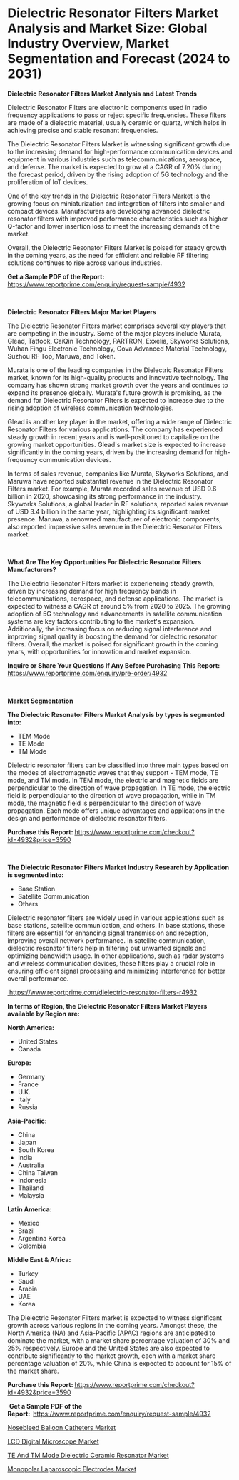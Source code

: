 <p><h1>Dielectric Resonator Filters Market Analysis and Market Size: Global Industry Overview, Market Segmentation and Forecast (2024 to 2031)</h1></p><p><strong>Dielectric Resonator Filters Market Analysis and Latest Trends</strong></p>
<p><p>Dielectric Resonator Filters are electronic components used in radio frequency applications to pass or reject specific frequencies. These filters are made of a dielectric material, usually ceramic or quartz, which helps in achieving precise and stable resonant frequencies.</p><p>The Dielectric Resonator Filters Market is witnessing significant growth due to the increasing demand for high-performance communication devices and equipment in various industries such as telecommunications, aerospace, and defense. The market is expected to grow at a CAGR of 7.20% during the forecast period, driven by the rising adoption of 5G technology and the proliferation of IoT devices.</p><p>One of the key trends in the Dielectric Resonator Filters Market is the growing focus on miniaturization and integration of filters into smaller and compact devices. Manufacturers are developing advanced dielectric resonator filters with improved performance characteristics such as higher Q-factor and lower insertion loss to meet the increasing demands of the market.</p><p>Overall, the Dielectric Resonator Filters Market is poised for steady growth in the coming years, as the need for efficient and reliable RF filtering solutions continues to rise across various industries.</p></p>
<p><strong>Get a Sample PDF of the Report:&nbsp;</strong> <a href="https://www.reportprime.com/enquiry/request-sample/4932">https://www.reportprime.com/enquiry/request-sample/4932</a></p>
<p>&nbsp;</p>
<p><strong>Dielectric Resonator Filters Major Market Players</strong></p>
<p><p>The Dielectric Resonator Filters market comprises several key players that are competing in the industry. Some of the major players include Murata, Glead, Tatfook, CaiQin Technology, PARTRON, Exxelia, Skyworks Solutions, Wuhan Fingu Electronic Technology, Gova Advanced Material Technology, Suzhou RF Top, Maruwa, and Token.</p><p>Murata is one of the leading companies in the Dielectric Resonator Filters market, known for its high-quality products and innovative technology. The company has shown strong market growth over the years and continues to expand its presence globally. Murata's future growth is promising, as the demand for Dielectric Resonator Filters is expected to increase due to the rising adoption of wireless communication technologies.</p><p>Glead is another key player in the market, offering a wide range of Dielectric Resonator Filters for various applications. The company has experienced steady growth in recent years and is well-positioned to capitalize on the growing market opportunities. Glead's market size is expected to increase significantly in the coming years, driven by the increasing demand for high-frequency communication devices.</p><p>In terms of sales revenue, companies like Murata, Skyworks Solutions, and Maruwa have reported substantial revenue in the Dielectric Resonator Filters market. For example, Murata recorded sales revenue of USD 9.6 billion in 2020, showcasing its strong performance in the industry. Skyworks Solutions, a global leader in RF solutions, reported sales revenue of USD 3.4 billion in the same year, highlighting its significant market presence. Maruwa, a renowned manufacturer of electronic components, also reported impressive sales revenue in the Dielectric Resonator Filters market.</p></p>
<p>&nbsp;</p>
<p><strong>What Are The Key Opportunities For Dielectric Resonator Filters Manufacturers?</strong></p>
<p><p>The Dielectric Resonator Filters market is experiencing steady growth, driven by increasing demand for high frequency bands in telecommunications, aerospace, and defense applications. The market is expected to witness a CAGR of around 5% from 2020 to 2025. The growing adoption of 5G technology and advancements in satellite communication systems are key factors contributing to the market's expansion. Additionally, the increasing focus on reducing signal interference and improving signal quality is boosting the demand for dielectric resonator filters. Overall, the market is poised for significant growth in the coming years, with opportunities for innovation and market expansion.</p></p>
<p><strong>Inquire or Share Your Questions If Any Before Purchasing This Report:</strong> <a href="https://www.reportprime.com/enquiry/pre-order/4932">https://www.reportprime.com/enquiry/pre-order/4932</a></p>
<p>&nbsp;</p>
<p><strong>Market Segmentation</strong></p>
<p><strong>The Dielectric Resonator Filters Market Analysis by types is segmented into:</strong></p>
<p><ul><li>TEM Mode</li><li>TE Mode</li><li>TM Mode</li></ul></p>
<p><p>Dielectric resonator filters can be classified into three main types based on the modes of electromagnetic waves that they support - TEM mode, TE mode, and TM mode. In TEM mode, the electric and magnetic fields are perpendicular to the direction of wave propagation. In TE mode, the electric field is perpendicular to the direction of wave propagation, while in TM mode, the magnetic field is perpendicular to the direction of wave propagation. Each mode offers unique advantages and applications in the design and performance of dielectric resonator filters.</p></p>
<p><strong>Purchase this Report:&nbsp;</strong><a href="https://www.reportprime.com/checkout?id=4932&price=3590">https://www.reportprime.com/checkout?id=4932&price=3590</a></p>
<p>&nbsp;</p>
<p><strong>The Dielectric Resonator Filters Market Industry Research by Application is segmented into:</strong></p>
<p><ul><li>Base Station</li><li>Satellite Communication</li><li>Others</li></ul></p>
<p><p>Dielectric resonator filters are widely used in various applications such as base stations, satellite communication, and others. In base stations, these filters are essential for enhancing signal transmission and reception, improving overall network performance. In satellite communication, dielectric resonator filters help in filtering out unwanted signals and optimizing bandwidth usage. In other applications, such as radar systems and wireless communication devices, these filters play a crucial role in ensuring efficient signal processing and minimizing interference for better overall performance.</p></p>
<p><a href="https://www.reportprime.com/dielectric-resonator-filters-r4932">&nbsp;https://www.reportprime.com/dielectric-resonator-filters-r4932</a></p>
<p><strong>In terms of Region, the Dielectric Resonator Filters Market Players available by Region are:</strong></p>
<p>
    <p> <strong> North America: </strong>
        <ul>
            <li>United States</li>
            <li>Canada</li>
        </ul>
        </p> 
    <p> <strong> Europe: </strong>
        <ul>
            <li>Germany</li>
            <li>France</li>
            <li>U.K.</li>
            <li>Italy</li>
            <li>Russia</li>
        </ul>
        </p> 
    <p> <strong> Asia-Pacific: </strong>
        <ul>
            <li>China</li>
            <li>Japan</li>
            <li>South Korea</li>
            <li>India</li>
            <li>Australia</li>
            <li>China Taiwan</li>
            <li>Indonesia</li>
            <li>Thailand</li>
            <li>Malaysia</li>
        </ul>
        </p> 
    <p> <strong> Latin America: </strong>
        <ul>
            <li>Mexico</li>
            <li>Brazil</li>
            <li>Argentina Korea</li>
            <li>Colombia</li>
        </ul>
        </p> 
    <p> <strong> Middle East & Africa: </strong>
        <ul>
            <li>Turkey</li>
            <li>Saudi</li>
            <li>Arabia</li>
            <li>UAE</li>
            <li>Korea</li>
        </ul>
    </p>
    </p>
<p><p>The Dielectric Resonator Filters market is expected to witness significant growth across various regions in the coming years. Amongst these, the North America (NA) and Asia-Pacific (APAC) regions are anticipated to dominate the market, with a market share percentage valuation of 30% and 25% respectively. Europe and the United States are also expected to contribute significantly to the market growth, each with a market share percentage valuation of 20%, while China is expected to account for 15% of the market share.</p></p>
<p><strong>Purchase this Report: </strong><a href="https://www.reportprime.com/checkout?id=4932&price=3590">https://www.reportprime.com/checkout?id=4932&price=3590</a></p>
<p>&nbsp;<strong>Get a Sample PDF of the Report:&nbsp;&nbsp;</strong><a href="https://www.reportprime.com/enquiry/request-sample/4932">https://www.reportprime.com/enquiry/request-sample/4932</a></p>
<p><strong></strong></p>
<p><p><a href="https://issuu.com/reportprime-2/docs/nosebleed-balloon-catheters-market-size-2030.pptx">Nosebleed Balloon Catheters Market</a></p><p><a href="https://github.com/alexcrou8/Market-Research-Report-List-1/blob/main/lcd-digital-microscope-market.md">LCD Digital Microscope Market</a></p><p><a href="https://github.com/Krdamani25/Market-Research-Report-List-1/blob/main/te-and-tm-mode-dielectric-ceramic-resonator-market.md">TE And TM Mode Dielectric Ceramic Resonator Market</a></p><p><a href="https://issuu.com/reportprime-2/docs/monopolar-laparoscopic-electrodes-market-size-2030">Monopolar Laparoscopic Electrodes Market</a></p></p>
